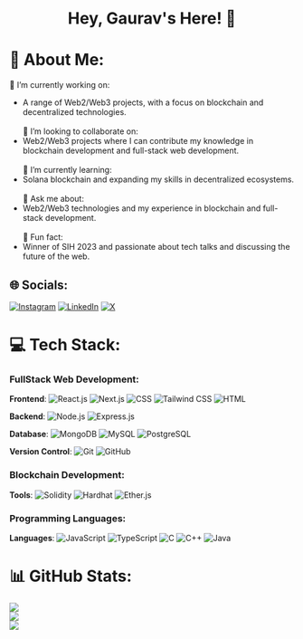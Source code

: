 <h1 align="center">Hey, Gaurav's Here! 👋</h1>

# 💫 About Me:
🚀 I’m currently working on:<br>
- A range of Web2/Web3 projects, with a focus on blockchain and decentralized technologies.<br><br>
🤝 I’m looking to collaborate on:<br>
- Web2/Web3 projects where I can contribute my knowledge in blockchain development and full-stack web development.<br><br>
🌱 I’m currently learning:<br>
- Solana blockchain and expanding my skills in decentralized ecosystems.<br><br>
💬 Ask me about:<br>
- Web2/Web3 technologies and my experience in blockchain and full-stack development.<br><br>
🎉 Fun fact:<br>
- Winner of SIH 2023 and passionate about tech talks and discussing the future of the web.<br>

## 🌐 Socials:
[![Instagram](https://img.shields.io/badge/Instagram-%23E4405F.svg?logo=Instagram&logoColor=white)](https://instagram.com/__gaurav__tiwari__) 
[![LinkedIn](https://img.shields.io/badge/LinkedIn-%230077B5.svg?logo=linkedin&logoColor=white)](https://linkedin.com/in/gaurav-tiwari-121a77258) 
[![X](https://img.shields.io/badge/X-black.svg?logo=X&logoColor=white)](https://x.com/Gauravtiwari253)

# 💻 Tech Stack:

### **FullStack Web Development:**
**Frontend**: ![React.js](https://img.shields.io/badge/react-%2320232a.svg?style=flat&logo=react&logoColor=%2361DAFB) ![Next.js](https://img.shields.io/badge/Next.js-%23000000.svg?style=flat&logo=next.js&logoColor=white) ![CSS](https://img.shields.io/badge/CSS-%231572B6.svg?style=flat&logo=css3&logoColor=white) ![Tailwind CSS](https://img.shields.io/badge/TailwindCSS-%2338B2AC.svg?style=flat&logo=tailwind-css&logoColor=white) ![HTML](https://img.shields.io/badge/HTML-%23E34F26.svg?style=flat&logo=html5&logoColor=white)

**Backend**: ![Node.js](https://img.shields.io/badge/Node.js-%23339933.svg?style=flat&logo=node.js&logoColor=white) ![Express.js](https://img.shields.io/badge/express.js-%23404d59.svg?style=flat&logo=express&logoColor=%2361DAFB)

**Database**: ![MongoDB](https://img.shields.io/badge/MongoDB-%234ea94b.svg?style=flat&logo=mongodb&logoColor=white) ![MySQL](https://img.shields.io/badge/mysql-4479A1.svg?style=flat&logo=mysql&logoColor=white) ![PostgreSQL](https://img.shields.io/badge/PostgreSQL-%23336791.svg?style=flat&logo=postgresql&logoColor=white)

**Version Control**: ![Git](https://img.shields.io/badge/git-%23F05033.svg?style=flat&logo=git&logoColor=white) ![GitHub](https://img.shields.io/badge/github-%23121011.svg?style=flat&logo=github&logoColor=white)

### **Blockchain Development:**
**Tools**: ![Solidity](https://img.shields.io/badge/Solidity-%23363636.svg?style=flat&logo=solidity&logoColor=white) ![Hardhat](https://img.shields.io/badge/Hardhat-%23363636.svg?style=flat&logo=hardhat&logoColor=yellow) ![Ether.js](https://img.shields.io/badge/Ethers.js-%23363636.svg?style=flat&logo=ethers&logoColor=lightgreen)

### **Programming Languages:**
**Languages**: ![JavaScript](https://img.shields.io/badge/javascript-%23323330.svg?style=flat&logo=javascript&logoColor=%23F7DF1E) ![TypeScript](https://img.shields.io/badge/typescript-%23007ACC.svg?style=flat&logo=typescript&logoColor=white) ![C](https://img.shields.io/badge/c-%2300599C.svg?style=flat&logo=c&logoColor=white) ![C++](https://img.shields.io/badge/c++-%2300599C.svg?style=flat&logo=c%2B%2B&logoColor=white) ![Java](https://img.shields.io/badge/Java-%23ED8B00.svg?style=flat&logo=openjdk&logoColor=white)

# 📊 GitHub Stats:
![](https://github-readme-stats.vercel.app/api?username=gauravtiwari2509&theme=radical&hide_border=true&include_all_commits=true&count_private=true)<br/>
![](https://github-readme-streak-stats.herokuapp.com/?user=gauravtiwari2509&theme=radical&hide_border=true)<br/>
![](https://github-readme-stats.vercel.app/api/top-langs/?username=gauravtiwari2509&theme=radical&hide_border=true&include_all_commits=true&count_private=true&layout=compact)

<!-- Proudly created with GPRM ( https://gprm.itsvg.in ) -->
